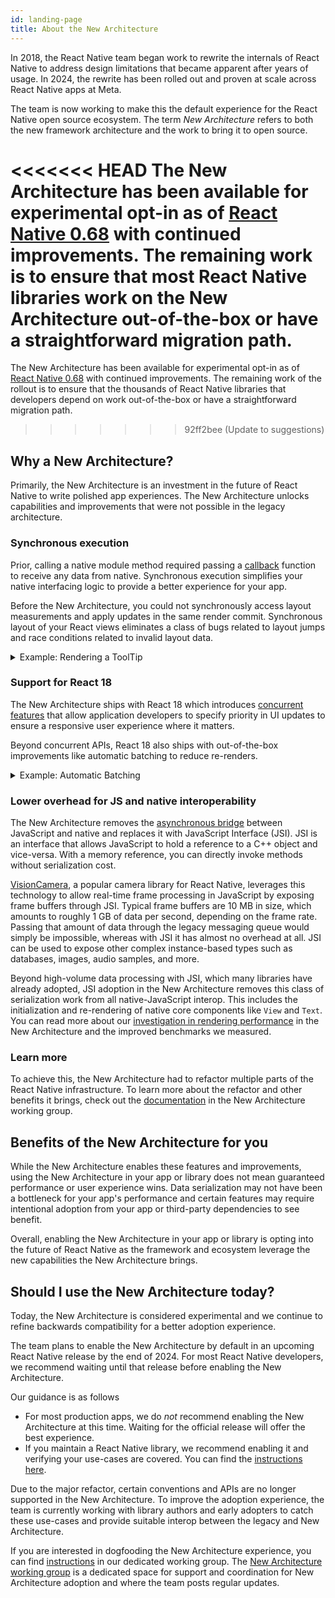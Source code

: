 ```yaml
---
id: landing-page
title: About the New Architecture
---
```


In 2018, the React Native team began work to rewrite the internals of React Native to address design limitations that became apparent after years of usage. In 2024, the rewrite has been rolled out and proven at scale across React Native apps at Meta.

The team is now working to make this the default experience for the React Native open source ecosystem. The term _New Architecture_ refers to both the new framework architecture and the work to bring it to open source.

<<<<<<< HEAD
The New Architecture has been available for experimental opt-in as of [React Native 0.68](/blog/2022/03/30/version-068#opting-in-to-the-new-architecture) with continued improvements. The remaining work is to ensure that most React Native libraries work on the New Architecture out-of-the-box or have a straightforward migration path.
=======
The New Architecture has been available for experimental opt-in as of [React Native 0.68](/blog/2022/03/30/version-068#opting-in-to-the-new-architecture) with continued improvements. The remaining work of the rollout is to ensure that the thousands of React Native libraries that developers depend on work out-of-the-box or have a straightforward migration path.

> > > > > > > 92ff2bee (Update to suggestions)

## Why a New Architecture?

Primarily, the New Architecture is an investment in the future of React Native to write polished app experiences. The New Architecture unlocks capabilities and improvements that were not possible in the legacy architecture.

### Synchronous execution

Prior, calling a native module method required passing a [callback](https://reactnative.dev/docs/next/native-modules-ios#callbacks) function to receive any data from native. Synchronous execution simplifies your native interfacing logic to provide a better experience for your app.

Before the New Architecture, you could not synchronously access layout measurements and apply updates in the same render commit. Synchronous layout of your React views eliminates a class of bugs related to layout jumps and race conditions related to invalid layout data.

<details>
<summary>Example: Rendering a ToolTip</summary>

Measuring and placing a tooltip above a view allows us to showcase what synchronous rendering unlocks. The tooltip needs to know the position of its target view to determine where it should render.

In the legacy architecture, you can use `onLayout` to get layout measurements. `onLayout` is a View callback which is called asynchronously after layout calculation. State updates in `onLayout` may also occur in a separate render. This means that you may see intermediate states or visual jumps when trying to adjust layout after measurement.

```js
function ViewWithToolTip() {
  // ...

  // We get the layout information and pass to ToolTip to position itself
  const onLayout = React.useCallback(event => {
    targetRef.current?.measureInWindow((x, y, width, height) => {
      // This state update is not guaranteed to run in the same commit
      // This results in a visual "jump" as the ToolTip repositions itself
      setTargetRect({x, y, width, height});
    });
  }, []);

  return (
    <>
      <View ref={targetRef} onLayout={onLayout}>
        <Text>Some content that renders a tooltip above</Text>
      </View>
      <Tooltip targetRect={targetRect} />
    </>
  );
}
```

With the New Architecture, we can use `useLayoutEffect` to synchronously measure and apply layout updates in a single commit, avoiding the visual "jump".

```js
function ViewWithToolTip() {
  // ...

  React.useLayoutEffect(() => {
    // The measurement and state update for `targetRect` happens in a single commit
    // allowing ToolTip to position itself without intermediate paints
    targetRef.current?.measureInWindow((x, y, width, height) => {
      setTargetRect({x, y, width, height});
    });
  }, [setTargetRect]);

  return (
    <>
      <View ref={targetRef}>
        <Text>Some content that renders a tooltip above</Text>
      </View>
      <Tooltip targetRect={targetRect} />
    </>
  );
}
```

<div className="two-columns-figure">
 <figure>
  <img src="/img/new-architecture/async-on-layout.gif" alt="A view that is moving to the corners of the viewport and center with a tooltip rendered either above or below it. The tooltip is rendered after a short delay after the view moves" />
  <figcaption>Asynchronous measurement and render of the ToolTip. [See code](https://gist.github.com/lunaleaps/eabd653d9864082ac1d3772dac217ab9).</figcaption>
</figure>
<figure>
  <img src="/img/new-architecture/sync-use-layout-effect.gif" alt="A view that is moving to the corners of the viewport and center with a tooltip rendered either above or below it. The view and tooltip move in unison." />
  <figcaption>Synchronous measurement and render of the ToolTip. [See code](https://gist.github.com/lunaleaps/148756563999c83220887757f2e549a3).</figcaption>
</figure>
</div>

</details>

### Support for React 18

The New Architecture ships with React 18 which introduces [concurrent features](https://react.dev/blog/2022/03/29/react-v18#what-is-concurrent-react) that allow application developers to specify priority in UI updates to ensure a responsive user experience where it matters.

Beyond concurrent APIs, React 18 also ships with out-of-the-box improvements like automatic batching to reduce re-renders.

<details>
<summary>Example: Automatic Batching</summary>

With the New Architecture, you'll get automatic batching with the React 18 renderer.

In this example, a slider specifies how many tiles to render. Dragging the slider from 0 to 1000 will fire off a quick succession of state updates and re-renders.

In comparing the renderers for the [same code](https://gist.github.com/lunaleaps/79bb6f263404b12ba57db78e5f6f28b2), you can visually notice the React 18 renderer provides a smoother UI, with less intermediate UI updates. State updates from native event handlers, like this native Slider component, are now batched.

<div className="two-columns-figure">
 <figure>
  <img src="/img/new-architecture/legacy-renderer.gif" alt="" />
  <figcaption>Rendering frequent state updates with legacy renderer.</figcaption>
</figure>
<figure>
  <img src="/img/new-architecture/react18-renderer.gif" alt="afjekaflaej" />
  <figcaption>Rendering frequent state updates with React 18 renderer.</figcaption>
</figure>
</div>
</details>

### Lower overhead for JS and native interoperability

The New Architecture removes the [asynchronous bridge](https://reactnative.dev/blog/2018/06/14/state-of-react-native-2018#architecture) between JavaScript and native and replaces it with JavaScript Interface (JSI). JSI is an interface that allows JavaScript to hold a reference to a C++ object and vice-versa. With a memory reference, you can directly invoke methods without serialization cost.

[VisionCamera](https://github.com/mrousavy/react-native-vision-camera), a popular camera library for React Native, leverages this technology to allow real-time frame processing in JavaScript by exposing frame buffers through JSI.
Typical frame buffers are 10 MB in size, which amounts to roughly 1 GB of data per second, depending on the frame rate. Passing that amount of data through the legacy messaging queue would simply be impossible, whereas with JSI it has almost no overhead at all. JSI can be used to expose other complex instance-based types such as databases, images, audio samples, and more.

Beyond high-volume data processing with JSI, which many libraries have already adopted, JSI adoption in the New Architecture removes this class of serialization work from all native-JavaScript interop. This includes the initialization and re-rendering of native core components like `View` and `Text`. You can read more about our [investigation in rendering performance](https://github.com/reactwg/react-native-new-architecture/discussions/123) in the New Architecture and the improved benchmarks we measured.

### Learn more

To achieve this, the New Architecture had to refactor multiple parts of the React Native infrastructure. To learn more about the refactor and other benefits it brings, check out the [documentation](https://github.com/reactwg/react-native-new-architecture) in the New Architecture working group.

## Benefits of the New Architecture for you

While the New Architecture enables these features and improvements, using the New Architecture in your app or library does not mean guaranteed performance or user experience wins. Data serialization may not have been a bottleneck for your app's performance and certain features may require intentional adoption from your app or third-party dependencies to see benefit.

Overall, enabling the New Architecture in your app or library is opting into the future of React Native as the framework and ecosystem leverage the new capabilities the New Architecture brings.

## Should I use the New Architecture today?

Today, the New Architecture is considered experimental and we continue to refine backwards compatibility for a better adoption experience.

The team plans to enable the New Architecture by default in an upcoming React Native release by the end of 2024. For most React Native developers, we recommend waiting until that release before enabling the New Architecture.

Our guidance is as follows

- For most production apps, we do _not_ recommend enabling the New Architecture at this time. Waiting for the official release will offer the best experience.
- If you maintain a React Native library, we recommend enabling it and verifying your use-cases are covered. You can find the [instructions here](https://github.com/reactwg/react-native-new-architecture/blob/lunaleaps-move-docs-over/README.md#documentation).

Due to the major refactor, certain conventions and APIs are no longer supported in the New Architecture. To improve the adoption experience, the team is currently working with library authors and early adopters to catch these use-cases and provide suitable interop between the legacy and New Architecture.

If you are interested in dogfooding the New Architecture experience, you can find [instructions](https://github.com/reactwg/react-native-new-architecture/blob/lunaleaps-move-docs-over/README.md#documentation) in our dedicated working group. The [New Architecture working group](https://github.com/reactwg/react-native-new-architecture) is a dedicated space for support and coordination for New Architecture adoption and where the team posts regular updates.
